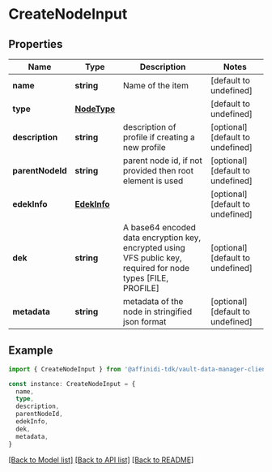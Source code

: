 # CreateNodeInput

## Properties

| Name             | Type                        | Description                                                                                                   | Notes                             |
| ---------------- | --------------------------- | ------------------------------------------------------------------------------------------------------------- | --------------------------------- |
| **name**         | **string**                  | Name of the item                                                                                              | [default to undefined]            |
| **type**         | [**NodeType**](NodeType.md) |                                                                                                               | [default to undefined]            |
| **description**  | **string**                  | description of profile if creating a new profile                                                              | [optional] [default to undefined] |
| **parentNodeId** | **string**                  | parent node id, if not provided then root element is used                                                     | [optional] [default to undefined] |
| **edekInfo**     | [**EdekInfo**](EdekInfo.md) |                                                                                                               | [optional] [default to undefined] |
| **dek**          | **string**                  | A base64 encoded data encryption key, encrypted using VFS public key, required for node types [FILE, PROFILE] | [optional] [default to undefined] |
| **metadata**     | **string**                  | metadata of the node in stringified json format                                                               | [optional] [default to undefined] |

## Example

```typescript
import { CreateNodeInput } from '@affinidi-tdk/vault-data-manager-client'

const instance: CreateNodeInput = {
  name,
  type,
  description,
  parentNodeId,
  edekInfo,
  dek,
  metadata,
}
```

[[Back to Model list]](../README.md#documentation-for-models) [[Back to API list]](../README.md#documentation-for-api-endpoints) [[Back to README]](../README.md)
